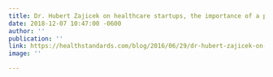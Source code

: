 ```yaml
---
title: Dr. Hubert Zajicek on healthcare startups, the importance of a pitch, and timing
date: 2018-12-07 10:47:00 -0600
author: ''
publication: ''
link: https://healthstandards.com/blog/2016/06/29/dr-hubert-zajicek-on-healthcare-startups-the-importance-of-a-pitch-and-timing/?utm_content=buffer6c2b5&utm_medium=social&utm_source=twitter.com&utm_campaign=buffer
image: ''

---
```

